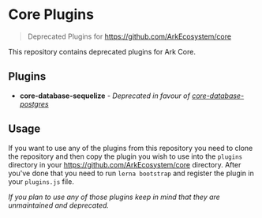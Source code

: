 # Core Plugins

> Deprecated Plugins for https://github.com/ArkEcosystem/core

This repository contains deprecated plugins for Ark Core.

## Plugins

- **core-database-sequelize** - _Deprecated in favour of [core-database-postgres](https://github.com/ArkEcosystem/core/tree/develop/packages/core-database-postgres)_

## Usage

If you want to use any of the plugins from this repository you need to clone the repository and then copy the plugin you wish to use into the `plugins` directory in your https://github.com/ArkEcosystem/core directory. After you've done that you need to run `lerna bootstrap` and register the plugin in your `plugins.js` file.

_If you plan to use any of those plugins keep in mind that they are unmaintained and deprecated._
